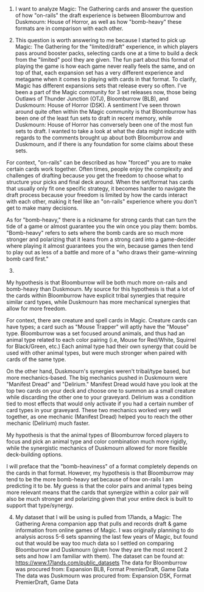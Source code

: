 1. I want to analyze Magic: The Gathering cards and answer the question of how "on-rails" the draft experience is between Bloomburrow and Duskmourn: House of Horror, as well as how "bomb-heavy" these formats are in comparison with each other.

2. This question is worth answering to me because I started to pick up Magic: The Gathering for the "limited/draft" experience, in which players pass around booster packs, selecting cards one at a time to build a deck from the "limited" pool they are given. The fun part about this format of playing the game is how each game never really feels the same, and on top of that, each expansion set has a very different experience and metagame when it comes to playing with cards in that format. To clarify, Magic has different expansions sets that release every so often. I've been a part of the Magic community for 3 set releases now, those being Outlaws of Thunder Junction (OTJ), Bloomburrow (BLB), and Duskmourn: House of Horror (DSK). A sentiment I've seen thrown around quite often within the Magic community is that Bloomburrow has been one of the least fun sets to draft in recent memory, while Duskmourn: House of Horror has conversely been one of the most fun sets to draft. I wanted to take a look at what the data might indicate with regards to the comments brought up about both Bloomburrow and Duskmourn, and if there is any foundation for some claims about these sets. 

For context, "on-rails" can be described as how "forced" you are to make certain cards work together. Often times, people enjoy the complexity and challenges of drafting because you get the freedom to choose what to structure your picks and final deck around. When the set/format has cards that usually only fit one specific strategy, it becomes harder to navigate the draft process because your freedom is limited by how the cards interact with each other, making it feel like an "on-rails" experience where you don't get to make many decisions.

As for "bomb-heavy," there is a nickname for strong cards that can turn the tide of a game or almost guarantee you the win once you play them: bombs. "Bomb-heavy" refers to sets where the bomb cards are so much more stronger and polarizing that it leans from a strong card into a game-decider where playing it almost guarantees you the win, because games then tend to play out as less of a battle and more of a "who draws their game-winning bomb card first."


3. 
My hypothesis is that Bloomburrow will be both much more on-rails and bomb-heavy than Duskmourn. My source for this hypothesis is that a lot of the cards within Bloomburrow have explicit tribal synergies that require similar card types, while Duskmourn has more mechanical synergies that allow for more freedom.

For context, there are creature and spell cards in Magic. Creature cards can have types; a card such as "Mouse Trapper" will aptly have the "Mouse" type. Bloomburrow was a set focused around animals, and thus had an animal type related to each color pairing (i.e, Mouse for Red/White, Squirrel for Black/Green, etc.) Each animal type had their own synergy that could be used with other animal types, but were much stronger when paired with cards of the same type.

On the other hand, Duskmourn's synergies weren't tribal/type based, but more mechanics-based. The big mechanics pushed in Duskmourn were "Manifest Dread" and "Delirium." Manifest Dread would have you look at the top two cards on your deck and choose one to summon as a small creature while discarding the other one to your graveyard. Delirium was a condition tied to most effects that would only activate if you had a certain number of card types in your graveyard. These two mechanics worked very well together, as one mechanic (Manifest Dread) helped you to reach the other mechanic (Delirium) much faster.

My hypothesis is that the animal types of Bloomburrow forced players to focus and pick an animal type and color combination much more rigidly, while the synergistic mechanics of Duskmourn allowed for more flexible deck-building options. 

I will preface that the "bomb-heaviness" of a format completely depends on the cards in that format. However, my hypothesis is that Bloomburrow may tend to be the more bomb-heavy set because of how on-rails I am predicting it to be. My guess is that the color pairs and animal types being more relevant means that the cards that synergize within a color pair will also be much stronger and polarizing given that your entire deck is built to support that type/synergy.

4. My dataset that I will be using is pulled from 17lands, a Magic: The Gathering Arena companion app that pulls and records draft & game information from online games of Magic. I was originally planning to do analysis across 5-6 sets spanning the last few years of Magic, but found out that would be way too much data so I settled on comparing Bloomburrow and Duskmourn (given how they are the most recent 2 sets and how I am familiar with them).
The dataset can be found at: https://www.17lands.com/public_datasets
The data for Bloomburrow was procured from: Expansion BLB, Format PremierDraft, Game Data
The data was Duskmourn was procured from: Expansion DSK, Format PremierDraft, Game Data


